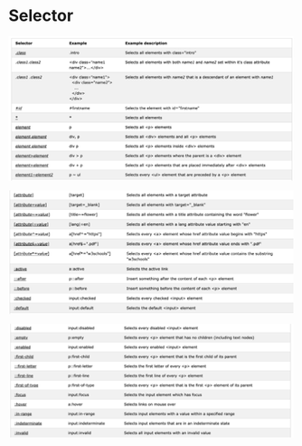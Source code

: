 # Selector

![](../.gitbook/assets/image.png)

![](../.gitbook/assets/image%20%2815%29.png)

![](../.gitbook/assets/image%20%2816%29.png)



